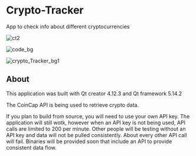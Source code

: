 # Crypto-Tracker
 App to check info about different cryptocurrencies  
 
![ct2](https://user-images.githubusercontent.com/22214754/141410874-78b72c8b-b8c9-40ab-b54a-2f4b09d159b0.JPG)  

![code_bg](https://user-images.githubusercontent.com/22214754/141690798-2e974d81-b455-4ab6-a2fe-f42102b60006.gif)    

![crypto_Tracker_bg1](https://user-images.githubusercontent.com/22214754/141689740-de54bc40-e134-4ed0-b703-224404e6e9dc.gif)  

## About

This application was built with Qt creator 4.12.3 and Qt framework 5.14.2  

The CoinCap API is being used to retrieve crypto data.   

If you plan to build from source, you will need to use your own API key. The application will still wotk, however when an API key is not being used, API calls are limited to 200 per minute. Other people will be testing without an API key and data will not be pulled consistently. About every other API call will fail. Binaries will be provided soon that include an API to provide consistent data flow.  

